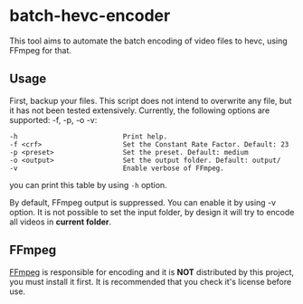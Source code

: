 # batch-hevc-encoder

This tool aims to automate the batch encoding of video files to hevc, using FFmpeg for that.

## Usage

First, backup your files. This script does not intend to overwrite any file, but it has not been tested extensively.
Currently, the following options are supported: -f, -p, -o -v:

```
-h                          Print help.
-f <crf>                    Set the Constant Rate Factor. Default: 23
-p <preset>                 Set the preset. Default: medium
-o <output>                 Set the output folder. Default: output/
-v                          Enable verbose of FFmpeg.
```
you can print this table by using ``-h`` option.

By default, FFmpeg output is suppressed. You can enable it by using -v option. 
It is not possible to set the input folder, by design it will try to encode all videos in **current folder**. 

## FFmpeg

[FFmpeg](https://ffmpeg.org/) is responsible for encoding and it is **NOT** distributed by this project, you must install it first. It is recommended that you check it's license before use.
